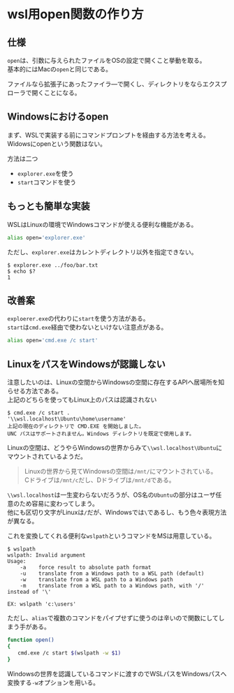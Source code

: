 # wsl用open関数の作り方

## 仕様

`open`は、引数に与えられたファイルをOSの設定で開くこと挙動を取る。  
基本的にはMacの`open`と同じである。

ファイルなら拡張子にあったファイラ―で開くし、ディレクトリをならエクスプローラで開くことになる。

## Windowsにおけるopen

まず、WSLで実装する前にコマンドプロンプトを経由する方法を考える。
Widowsにopenという関数はない。

方法は二つ

- `explorer.exe`を使う
- `start`コマンドを使う

## もっとも簡単な実装

WSLはLinuxの環境でWindowsコマンドが使える便利な機能がある。

```bash
alias open='explorer.exe'
```

ただし、`explorer.exe`はカレントディレクトリ以外を指定できない。

```console
$ explorer.exe ../foo/bar.txt
$ echo $?
1
```

## 改善案

`exploerer.exe`の代わりに`start`を使う方法がある。  
`start`は`cmd.exe`経由で使わないといけない注意点がある。

```bash
alias open='cmd.exe /c start'
```

## LinuxをパスをWindowsが認識しない

注意したいのは、Linuxの空間からWindowsの空間に存在するAPIへ居場所を知らせる方法である。  
上記のどちらを使ってもLinux上のパスは認識されない

```console
$ cmd.exe /c start .
'\\wsl.localhost\Ubuntu\home\username'
上記の現在のディレクトリで CMD.EXE を開始しました。
UNC パスはサポートされません。Windows ディレクトリを既定で使用します。
```

Linuxの空間は、どうやらWindowsの世界からみて`\\wsl.localhost\Ubuntu`にマウントされているようだ。  

> Linuxの世界から見てWindowsの空間は`/mnt/`にマウントされている。  
> Cドライブは`/mnt/c`だし、Dドライブは`/mnt/d`である。

`\\wsl.localhost`は一生変わらないだろうが、OS名の`Ubuntu`の部分はユーザ任意のため容易に変わってしまう。  
他にも区切り文字がLinuxは`/`だが、Windowsでは`\`であるし、もう色々表現方法が異なる。

これを変換してくれる便利な`wslpath`というコマンドをMSは用意している。

```console
$ wslpath
wslpath: Invalid argument
Usage:
    -a    force result to absolute path format
    -u    translate from a Windows path to a WSL path (default)
    -w    translate from a WSL path to a Windows path
    -m    translate from a WSL path to a Windows path, with '/' instead of '\'

EX: wslpath 'c:\users'
```

ただし、`alias`で複数のコマンドをパイプせずに使うのは辛いので関数にしてしまう手がある。

```bash
function open()
{
　　cmd.exe /c start $(wslpath -w $1)
}
```

Windowsの世界を認識しているコマンドに渡すのでWSLパスをWindowsパスへ変換する`-w`オプションを用いる。
